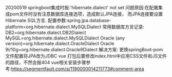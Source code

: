 20200519
springboot集成时报:'hibernate.dialect' not set
问题原因:在配置集成pom文件时没有注意数据库连接选项，造成默认JPA连接，
而JPA连接要设置Hibernate SQL方言.
配置参数:spring.jpa.database-platform=org.hibernate.dialect.MySQLDialect
常用数据库方言记录:
DB2=org.hibernate.dialect.DB2Dialect
MySQL=org.hibernate.dialect.MySQLDialect
Oracle (any version)=org.hibernate.dialect.OracleDialect
Oracle 9i/10g=org.hibernate.dialect.Oracle9Dialect
解决方案:
更换springBoot-pom文件配置将JPA改为JDBC
vue 打包后要修改index.html中应用CSS文件和JS文件的路径，不然会报404
vue相关安装步骤参考:https://segmentfault.com/a/1190000014211773#comment-area